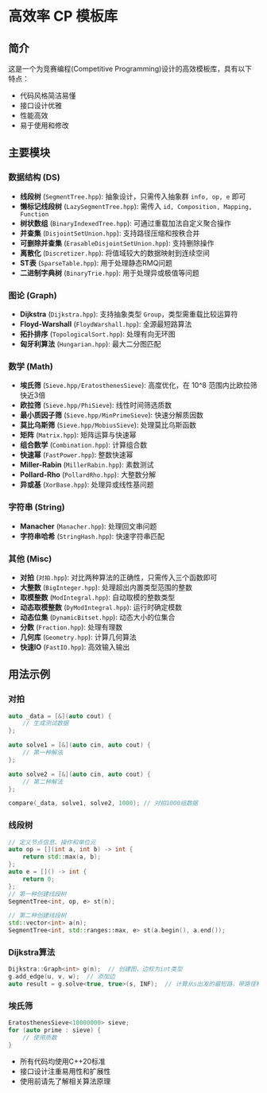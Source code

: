# 高效率 CP 模板库

## 简介

这是一个为竞赛编程(Competitive Programming)设计的高效模板库，具有以下特点：

- 代码风格简洁易懂
- 接口设计优雅
- 性能高效
- 易于使用和修改

## 主要模块

### 数据结构 (DS)

- **线段树** (`SegmentTree.hpp`): 抽象设计，只需传入抽象群 `info, op, e` 即可
- **懒标记线段树** (`LazySegmentTree.hpp`): 需传入 `id, Composition, Mapping, Function`
- **树状数组** (`BinaryIndexedTree.hpp`): 可通过重载加法自定义聚合操作
- **并查集** (`DisjointSetUnion.hpp`): 支持路径压缩和按秩合并
- **可删除并查集** (`ErasableDisjointSetUnion.hpp`): 支持删除操作
- **离散化** (`Discretizer.hpp`): 将值域较大的数据映射到连续空间
- **ST表** (`SparseTable.hpp`): 用于处理静态RMQ问题
- **二进制字典树** (`BinaryTrie.hpp`): 用于处理异或极值等问题

### 图论 (Graph)

- **Dijkstra** (`Dijkstra.hpp`): 支持抽象类型 `Group`，类型需重载比较运算符
- **Floyd-Warshall** (`FloydWarshall.hpp`): 全源最短路算法
- **拓扑排序** (`TopologicalSort.hpp`): 处理有向无环图
- **匈牙利算法** (`Hungarian.hpp`): 最大二分图匹配

### 数学 (Math)

- **埃氏筛** (`Sieve.hpp/EratosthenesSieve`): 高度优化，在 10^8 范围内比欧拉筛快近3倍
- **欧拉筛** (`Sieve.hpp/PhiSieve`): 线性时间筛选质数
- **最小质因子筛** (`Sieve.hpp/MinPrimeSieve`): 快速分解质因数
- **莫比乌斯筛** (`Sieve.hpp/MobiusSieve`): 处理莫比乌斯函数
- **矩阵** (`Matrix.hpp`): 矩阵运算与快速幂
- **组合数学** (`Combination.hpp`): 计算组合数
- **快速幂** (`FastPower.hpp`): 整数快速幂
- **Miller-Rabin** (`MillerRabin.hpp`): 素数测试
- **Pollard-Rho** (`PollardRho.hpp`): 大整数分解
- **异或基** (`XorBase.hpp`): 处理异或线性基问题

### 字符串 (String)

- **Manacher** (`Manacher.hpp`): 处理回文串问题
- **字符串哈希** (`StringHash.hpp`): 快速字符串匹配

### 其他 (Misc)

- **对拍** (`对拍.hpp`): 对比两种算法的正确性，只需传入三个函数即可
- **大整数** (`BigInteger.hpp`): 处理超出内置类型范围的整数
- **取模整数** (`ModIntegral.hpp`): 自动取模的整数类型
- **动态取模整数** (`DyModIntegral.hpp`): 运行时确定模数
- **动态位集** (`DynamicBitset.hpp`): 动态大小的位集合
- **分数** (`Fraction.hpp`): 处理有理数
- **几何库** (`Geometry.hpp`): 计算几何算法
- **快速IO** (`FastIO.hpp`): 高效输入输出

## 用法示例

### 对拍

```cpp
auto _data = [&](auto cout) {
    // 生成测试数据
};

auto solve1 = [&](auto cin, auto cout) {
    // 第一种解法
};

auto solve2 = [&](auto cin, auto cout) {
    // 第二种解法
};

compare(_data, solve1, solve2, 1000); // 对拍1000组数据
```

### 线段树

```cpp
// 定义节点信息、操作和单位元
auto op = [](int a, int b) -> int {
    return std::max(a, b);
};
auto e = []() -> int {
    return 0;
};
// 第一种创建线段树
SegmentTree<int, op, e> st(n);

// 第二种创建线段树
std::vector<int> a(n);
SegmentTree<int, std::ranges::max, e> st(a.begin(), a.end());
```

### Dijkstra算法

```cpp
Dijkstra::Graph<int> g(n);  // 创建图，边权为int类型
g.add_edge(u, v, w);  // 添加边
auto result = g.solve<true, true>(s, INF);  // 计算从s出发的最短路，带路径和计数
```

### 埃氏筛

```cpp
EratosthenesSieve<10000000> sieve;
for (auto prime : sieve) {
    // 使用质数
}
```

- 所有代码均使用C++20标准
- 接口设计注重易用性和扩展性
- 使用前请先了解相关算法原理